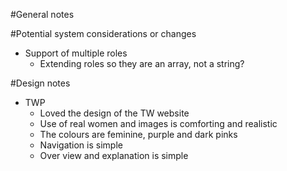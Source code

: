 #General notes

#Potential system considerations or changes

* Support of multiple roles
	* Extending roles so they are an array, not a string?

#Design notes

* TWP
	* Loved the design of the TW website
	* Use of real women and images is comforting and realistic
	* The colours are feminine, purple and dark pinks
	* Navigation is simple
	* Over view and explanation is simple